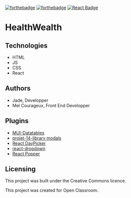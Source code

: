  [![forthebadge](https://forthebadge.com/images/badges/made-with-javascript.svg)](https://forthebadge.com) [![forthebadge](https://forthebadge.com/images/badges/uses-css.svg)](https://forthebadge.com) [![React Badge](https://img.shields.io/badge/React-20232A?style=for-the-badge&logo=react&logoColor=61DAFB)](https://dev.to/envoy_/150-badges-for-github-pnk)

# HealthWealth

## Technologies
- HTML
- JS
- CSS 
- React

## Authors

- Jade, Developper
- Mel Courageux, Front End Developper

## Plugins

- [MUI-Datatables](https://github.com/gregnb/mui-datatables "mui-datatables")
- [projet-14-library modals](https://www.npmjs.com/package/projet-14-library "projet-14-library")
- [React DayPicker](https://react-day-picker.js.org/ "React DayPicker")
- [react-dropdown](https://www.npmjs.com/package/react-dropdown "react-dropdown")
- [React Popper](https://popper.js.org/react-popper/ "React Popper")

## Licensing

This project was built under the Creative Commons licence.

This project was created for Open Classroom.
